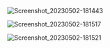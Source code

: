 ![Screenshot_20230502-181443](https://user-images.githubusercontent.com/121219334/235670676-abbe5edc-2cc7-4d14-8bea-f70dfe6cb153.jpg)


![Screenshot_20230502-181517](https://user-images.githubusercontent.com/121219334/235670708-1e089358-1cf5-45de-971a-753b7593d8b2.jpg)




![Screenshot_20230502-181521](https://user-images.githubusercontent.com/121219334/235670746-b7653d8d-040f-40a0-88fa-6ba1bbcb6bdb.jpg)
